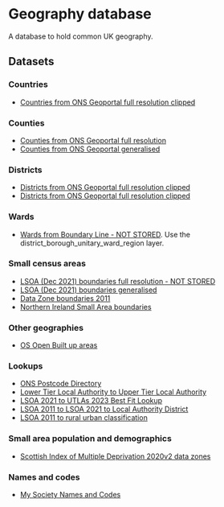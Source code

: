 # Geography database

A database to hold common UK geography.

## Datasets

### Countries

- [Countries from ONS Geoportal full resolution clipped](https://geoportal.statistics.gov.uk/datasets/ons::countries-december-2022-uk-bfc/explore?location=55.215430%2C-3.316939%2C6.52)

### Counties

- [Counties from ONS Geoportal full resolution](https://geoportal.statistics.gov.uk/datasets/ons::counties-may-2023-boundaries-en-bfc-2/explore)
- [Counties from ONS Geoportal generalised](https://geoportal.statistics.gov.uk/datasets/ons::counties-may-2023-boundaries-en-bgc-2/explore)

### Districts

- [Districts from ONS Geoportal full resolution clipped](https://geoportal.statistics.gov.uk/datasets/ons::local-authority-districts-may-2023-uk-bfc-2/explore)
- [Districts from ONS Geoportal full resolution clipped](https://geoportal.statistics.gov.uk/datasets/ons::local-authority-districts-may-2023-uk-bgc-2/explore)

### Wards

- [Wards from Boundary Line - NOT STORED](https://beta.ordnancesurvey.co.uk/products/boundary-line#get). Use the district_borough_unitary_ward_region layer.

### Small census areas

- [LSOA (Dec 2021) boundaries full resolution - NOT STORED](https://geoportal.statistics.gov.uk/datasets/2bbaef5230694f3abae4f9145a3a9800_0/explore)
- [LSOA (Dec 2021) boundaries generalised](https://geoportal.statistics.gov.uk/datasets/ons::lsoa-dec-2021-boundaries-generalised-clipped-ew-bgc-v2/explore)
- [Data Zone boundaries 2011](https://spatialdata.gov.scot/geonetwork/srv/eng/catalog.search#/metadata/7d3e8709-98fa-4d71-867c-d5c8293823f2)
- [Northern Ireland Small Area boundaries](https://www.nisra.gov.uk/publications/small-area-boundaries-gis-format)

### Other geographies

- [OS Open Built up areas](https://www.ordnancesurvey.co.uk/products/os-open-built-up-areas#get)

### Lookups

- [ONS Postcode Directory](https://geoportal.statistics.gov.uk/datasets/265778cd85754b7e97f404a1c63aea04/about)
- [Lower Tier Local Authority to Upper Tier Local Authority](https://geoportal.statistics.gov.uk/datasets/ons::lower-tier-local-authority-to-upper-tier-local-authority-april-2023-lookup-in-england-and-wales/explore)
- [LSOA 2021 to UTLAs 2023 Best Fit Lookup](https://geoportal.statistics.gov.uk/datasets/1c727fa44989421dbe2dff1a9f5fb25e_0/explore)
- [LSOA 2011 to LSOA 2021 to Local Authority District](https://geoportal.statistics.gov.uk/datasets/b14d449ba10a48508bd05cd4a9775e2b_0/explore)
- [LSOA 2011 to rural urban classification]()

### Small area population and demographics

- [Scottish Index of Multiple Deprivation 2020v2 data zones](https://www.gov.scot/publications/scottish-index-of-multiple-deprivation-2020v2-data-zone-look-up/)

### Names and codes

- [My Society Names and Codes](https://github.com/mysociety/uk_local_authority_names_and_codes/blob/main/data/uk_local_authorities.csv)
